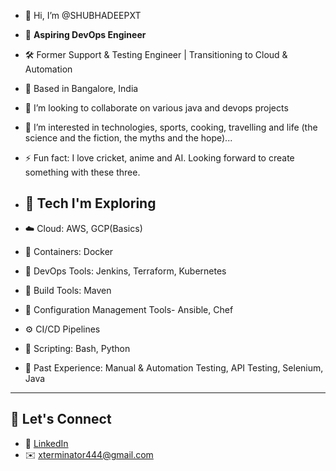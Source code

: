 - 👋 Hi, I’m @SHUBHADEEPXT
- 🚀 **Aspiring DevOps Engineer**  
- 🛠️ Former Support & Testing Engineer | Transitioning to Cloud & Automation
- 📍 Based in Bangalore, India 
- 💞️ I’m looking to collaborate on various java and devops projects
- 👀 I’m interested in technologies, sports, cooking, travelling and life (the science and the fiction, the myths and the hope)... 
- ⚡ Fun fact: I love cricket, anime and AI. Looking forward to create something with these three.


- ## 🧰 Tech I'm Exploring
- ☁️ Cloud: AWS, GCP(Basics)
- 🐳 Containers: Docker
- 🔧 DevOps Tools: Jenkins, Terraform, Kubernetes
- 🔧 Build Tools: Maven
- 🔧 Configuration Management Tools- Ansible, Chef
- ⚙️ CI/CD Pipelines
- 💬 Scripting: Bash, Python
- 🧪 Past Experience: Manual & Automation Testing, API Testing, Selenium, Java

---

## 💬 Let's Connect
- 💼 [LinkedIn]([https://www.linkedin.com/in/your-link](https://www.linkedin.com/in/shubhadeep-bhowmik-74b5a214b/))
- ✉️ xterminator444@gmail.com

<!---
SHUBHADEEPXT/SHUBHADEEPXT is a ✨ special ✨ repository because its `README.md` (this file) appears on your GitHub profile.
You can click the Preview link to take a look at your changes.
--->
